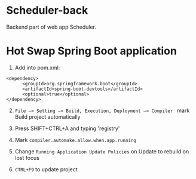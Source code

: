 # Scheduler-back
Backend part of web app Scheduler.

# Hot Swap Spring Boot application

1) Add into pom.xml:
```
<dependency>
      <groupId>org.springframework.boot</groupId>
      <artifactId>spring-boot-devtools</artifactId>
      <optional>true</optional>
</dependency>
```
2) ```File –> Setting –> Build, Execution, Deployment –> Compiler ```  mark Build project automatically

3) Press SHIFT+CTRL+A  and typing 'registry'

4) Mark  ```compiler.automake.allow.when.app.running ```

5) Change ```Running Application Update Policies``` on Update to rebuild on lost focus

6) ```CTRL+F9``` to update project
